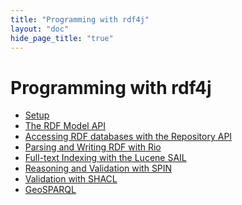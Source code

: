 ```yaml
---
title: "Programming with rdf4j"
layout: "doc"
hide_page_title: "true"
---
```


# Programming with rdf4j

- <a href="setup/">Setup</a>
- <a href="model/">The RDF Model API</a>
- <a href="repository/">Accessing RDF databases with the Repository API</a>
- <a href="rio/">Parsing and Writing RDF with Rio</a>
- <a href="lucene/">Full-text Indexing with the Lucene SAIL</a>
- <a href="spin/">Reasoning and Validation with SPIN</a>
- <a href="shacl/">Validation with SHACL</a>
- <a href="geosparql/">GeoSPARQL</a>
